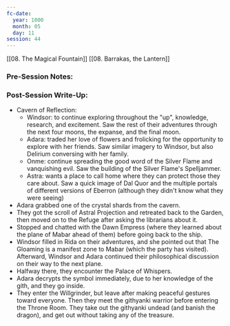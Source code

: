 ```yaml
---
fc-date:
  year: 1000
  month: 05
  day: 11
session: 44
---
```

[[08. The Magical Fountain]] [[08. Barrakas, the Lantern]]

### Pre-Session Notes:


### Post-Session Write-Up:

* Cavern of Reflection:
	* Windsor: to continue exploring throughout the "up", knowledge, research, and excitement. Saw the rest of their adventures through the next four moons, the expanse, and the final moon.
	* Adara: traded her love of flowers and frolicking for the opportunity to explore with her friends. Saw similar imagery to Windsor, but also Delirium conversing with her family.
	* Onme: continue spreading the good word of the Silver Flame and vanquishing evil. Saw the building of the Silver Flame's Spelljammer.
	* Astra: wants a place to call home where they can protect those they care about. Saw a quick image of Dal Quor and the multiple portals of different versions of Eberron (although they didn't know what they were seeing)
* Adara grabbed one of the crystal shards from the cavern.
* They got the scroll of Astral Projection and retreated back to the Garden, then moved on to the Refuge after asking the librarians about it.
* Stopped and chatted with the Dawn Empress (where they learned about the plane of Mabar ahead of them) before going back to the ship.
* Windsor filled in Rida on their adventures, and she pointed out that The Gloaming is a manifest zone to Mabar (which the party has visited). Afterward, Windsor and Adara continued their philosophical discussion on their way to the next plane.
* Halfway there, they encounter the Palace of Whispers.
* Adara decrypts the symbol immediately, due to her knowledge of the gith, and they go inside.
* They enter the Willgrinder, but leave after making peaceful gestures toward everyone. Then they meet the githyanki warrior before entering the Throne Room. They take out the githyanki undead (and banish the dragon), and get out without taking any of the treasure.
